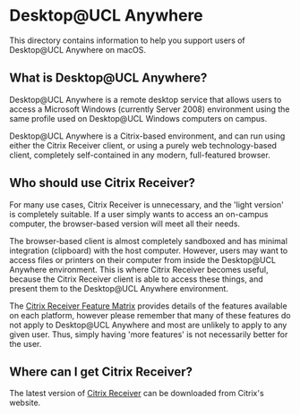 # Desktop@UCL Anywhere
This directory contains information to help you support users of Desktop@UCL Anywhere on macOS.

## What is Desktop@UCL Anywhere?
Desktop@UCL Anywhere is a remote desktop service that allows users to access a Microsoft Windows (currently Server 2008) environment using the same profile used on Desktop@UCL Windows computers on campus.

Desktop@UCL Anywhere is a Citrix-based environment, and can run using either the Citrix Receiver client, or using a purely web technology-based client, completely self-contained in any modern, full-featured browser.

## Who should use Citrix Receiver?
For many use cases, Citrix Receiver is unnecessary, and the 'light version' is completely suitable. If a user simply wants to access an on-campus computer, the browser-based version will meet all their needs.

The browser-based client is almost completely sandboxed and has minimal integration (clipboard) with the host computer. However, users may want to access files or printers on their computer from inside the Desktop@UCL Anywhere environment. This is where Citrix Receiver becomes useful, because the Citrix Receiver client is able to access these things, and present them to the Desktop@UCL Anywhere environment.

The [Citrix Receiver Feature Matrix](https://www.citrix.com/content/dam/citrix/en_us/documents/products-solutions/citrix-receiver-feature-matrix.pdf) provides details of the features available on each platform, however please remember that many of these features do not apply to Desktop@UCL Anywhere and most are unlikely to apply to any given user. Thus, simply having 'more features' is not necessarily better for the user.

## Where can I get Citrix Receiver?
The latest version of [Citrix Receiver](https://www.citrix.co.uk/downloads/citrix-receiver/) can be downloaded from Citrix's website.

